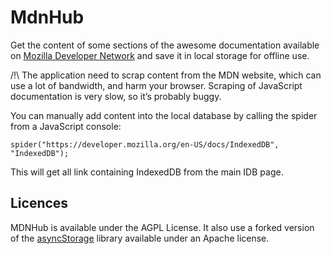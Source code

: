 # MdnHub

Get the content of some sections of the awesome documentation available on [Mozilla Developer Network](https://developer.mozilla.org/) and save it in local storage for offline use.

/!\ The application need to scrap content from the MDN website, which can use a lot of bandwidth, and harm your browser. Scraping of JavaScript documentation is very slow, so it’s probably buggy.

You can manually add content into the local database by calling the spider from a JavaScript console:

    spider("https://developer.mozilla.org/en-US/docs/IndexedDB", "IndexedDB");

This will get all link containing IndexedDB from the main IDB page.


## Licences

MDNHub is available under the AGPL License. It also use a forked version of the [asyncStorage](https://github.com/mozilla/localforage) library available under an Apache license.
